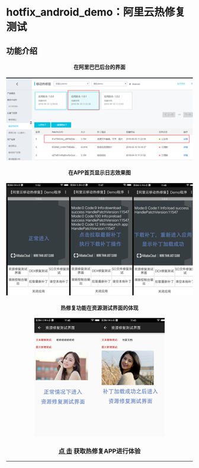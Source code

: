 # hotfix_android_demo：阿里云热修复测试

## 功能介绍

<div align="center">
  <h4 align="center">在阿里巴巴后台的界面</h4>
  <img src="../doc/pic_hotfix_alibaba.png" width="700"  />
  <h4 align="center">在APP首页显示日志效果图</h4>
  <img src="../doc/pic_hotfixapp_homeac_mix.jpg" width="700"  />
  <h4 align="center">热修复功能在资源测试界面的体现</h4>
  <img src="../doc/pic_hotfixapp_restestac_mix.jpg" width="70%"  />
</div>
<h3 align="center"><a href="https://github.com/yueyue10/MyApplication/blob/master/doc/hotfix_history/%E9%98%BF%E9%87%8C%E7%83%AD%E4%BF%AE%E5%A4%8D_1.0.0_%E6%B5%8B%E8%AF%95.apk?raw=true" download="阿里热修复_1.0.0_测试.apk">点&nbsp击</a>&nbsp获取热修复APP进行体验</h3>
<hr/>

